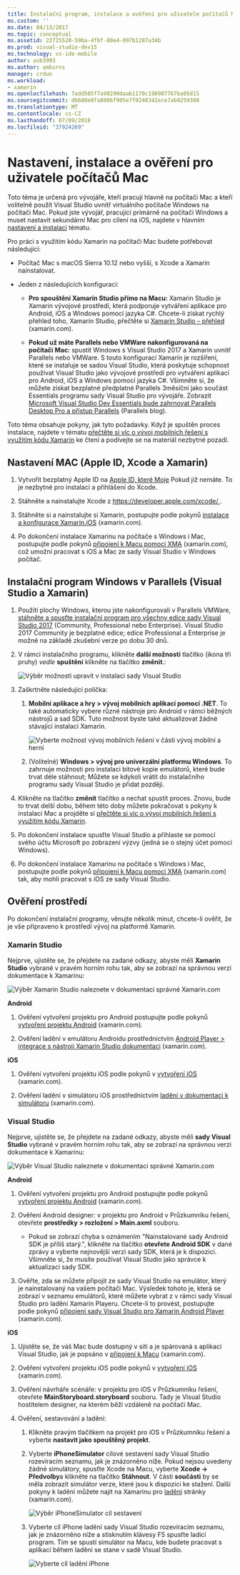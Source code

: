 ```yaml
---
title: Instalační program, instalace a ověření pro uživatele počítačů Mac | Dokumentace Microsoftu
ms.custom: ''
ms.date: 04/13/2017
ms.topic: conceptual
ms.assetid: 22725520-59ba-4f6f-80e4-097b1287a34b
ms.prod: visual-studio-dev15
ms.technology: vs-ide-mobile
author: asb3993
ms.author: amburns
manager: crdun
ms.workload:
- xamarin
ms.openlocfilehash: 7add505f7a90290daab1170c190987767ba05d15
ms.sourcegitcommit: db680e8fa8066f905e7f9240342ece7ab9259308
ms.translationtype: MT
ms.contentlocale: cs-CZ
ms.lasthandoff: 07/09/2018
ms.locfileid: "37924269"
---
```

# <a name="setup-install-and-verifications-for-mac-users"></a>Nastavení, instalace a ověření pro uživatele počítačů Mac

Toto téma je určená pro vývojáře, kteří pracují hlavně na počítači Mac a kteří volitelně použít Visual Studio uvnitř virtuálního počítače Windows na počítači Mac. Pokud jste vývojář, pracující primárně na počítači Windows a muset nastavit sekundární Mac pro cílení na iOS, najdete v hlavním [nastavení a instalaci](../cross-platform/setup-and-install.md) tématu.

Pro práci s využitím kódu Xamarin na počítači Mac budete potřebovat následující:

-   Počítač Mac s macOS Sierra 10.12 nebo vyšší, s Xcode a Xamarin nainstalovat.

-   Jeden z následujících konfigurací:

    -   **Pro spouštění Xamarin Studio přímo na Macu:** Xamarin Studio je Xamarin vývojové prostředí, která podporuje vytváření aplikace pro Android, iOS a Windows pomocí jazyka C#.  Chcete-li získat rychlý přehled toho, Xamarin Studio, přečtěte si [Xamarin Studio – přehled](https://xamarin.com/studio) (xamarin.com).

    -   **Pokud už máte Parallels nebo VMWare nakonfigurovaná na počítači Mac:** spustit Windows s Visual Studio 2017 a Xamarin uvnitř Parallels nebo VMWare.  S touto konfigurací Xamarin je rozšíření, které se instaluje se sadou Visual Studio, která poskytuje schopnost používat Visual Studio jako vývojové prostředí pro vytváření aplikací pro Android, iOS a Windows pomocí jazyka C#.  Všimněte si, že můžete získat bezplatné předplatné Parallels 3měsíční jako součást Essentials programu sady Visual Studio pro vývojáře. Zobrazit [Microsoft Visual Studio Dev Essentials bude zahrnovat Parallels Desktop Pro a přístup Parallels](http://blog.parallels.com/blog/2015/11/18/visual-studio-dev-essentials/) (Parallels blog).

Toto téma obsahuje pokyny, jak tyto požadavky.  Když je spuštěn proces instalace, najdete v tématu [přečtěte si víc o vývoj mobilních řešení s využitím kódu Xamarin](../cross-platform/learn-about-mobile-development-with-xamarin.md) ke čtení a podívejte se na materiál nezbytné pozadí.

##  <a name="mac"></a> Nastavení MAC (Apple ID, Xcode a Xamarin)

1.  Vytvořit bezplatný Apple ID na [Apple ID, které Moje](https://appleid.apple.com/) Pokud již nemáte. To je nezbytné pro instalaci a přihlášení do Xcode.

2.  Stáhněte a nainstalujte Xcode z [ https://developer.apple.com/xcode/ ](https://developer.apple.com/xcode/).

3.  Stáhněte si a nainstalujte si Xamarin, postupujte podle pokynů [instalace a konfigurace Xamarin.iOS](http://developer.xamarin.com/guides/ios/getting_started/installation/mac/) (xamarin.com).

4.  Po dokončení instalace Xamarinu na počítače s Windows i Mac, postupujte podle pokynů [připojení k Macu pomocí XMA](http://developer.xamarin.com/guides/ios/getting_started/installation/windows/#Connecting_to_the_Mac_Using_XMA) (xamarin.com), což umožní pracovat s iOS a Mac ze sady Visual Studio v Windows počítač.

##  <a name="windows"></a> Instalační program Windows v Parallels (Visual Studio a Xamarin)

1.  Použití plochy Windows, kterou jste nakonfigurovali v Parallels VMWare, [stáhněte a spusťte instalační program pro všechny edice sady Visual Studio 2017](https://visualstudio.microsoft.com/downloads/?utm_medium=microsoft&utm_source=docs.microsoft.com&utm_campaign=button+cta&utm_content=download+vs2017) (Community, Professional nebo Enterprise). Visual Studio 2017 Community je bezplatné edice; edice Professional a Enterprise je možné na základě zkušební verze po dobu 30 dnů.

2.  V rámci instalačního programu, klikněte **další možnosti** tlačítko (ikona tři pruhy) _vedle_ **spuštění** klikněte na tlačítko **změnit**.:

     ![Výběr možnosti upravit v instalaci sady Visual Studio](../cross-platform/media/cross-plat-xamarin-setup-1a.png "1 nastavení různé platformy Xamarin")

3.  Zaškrtněte následující políčka:

    1.  **Mobilní aplikace a hry > vývoj mobilních aplikací pomocí .NET**. To také automaticky vybere různé nástroje pro Android v rámci běžných nástrojů a sad SDK. Tuto možnost byste také aktualizovat žádné stávající instalaci Xamarin.

         ![Vyberte možnost vývoj mobilních řešení v části vývoj mobilní a herní](../cross-platform/media/cross-plat-xamarin-setup-2a.png "různé platformy Xamarin instalace 2")

    2. (Volitelné) **Windows > vývoj pro univerzální platformu Windows**. To zahrnuje možnosti pro instalaci bitové kopie emulátorů, které bude trvat déle stáhnout; Můžete se kdykoli vrátit do instalačního programu sady Visual Studio je přidat později.

4.  Klikněte na tlačítko **změnit** tlačítko a nechat spustit proces. Znovu, bude to trvat delší dobu, během této doby můžete pokračovat s pokyny k instalaci Mac a projděte si [přečtěte si víc o vývoj mobilních řešení s využitím kódu Xamarin](../cross-platform/learn-about-mobile-development-with-xamarin.md).

5.  Po dokončení instalace spusťte Visual Studio a přihlaste se pomocí svého účtu Microsoft po zobrazení výzvy (jedná se o stejný účet pomocí Windows).

6.  Po dokončení instalace Xamarinu na počítače s Windows i Mac, postupujte podle pokynů [připojení k Macu pomocí XMA](http://developer.xamarin.com/guides/ios/getting_started/installation/windows/#Connecting_to_the_Mac_Using_XMA) (xamarin.com) tak, aby mohli pracovat s iOS ze sady Visual Studio.

##  <a name="verify"></a> Ověření prostředí

Po dokončení instalační programy, věnujte několik minut, chcete-li ověřit, že je vše připraveno k prostředí vývoj na platformě Xamarin.

### <a name="xamarin-studio"></a>Xamarin Studio

Nejprve, ujistěte se, že přejdete na zadané odkazy, abyste měli **Xamarin Studio** vybrané v pravém horním rohu tak, aby se zobrazí na správnou verzi dokumentace k Xamarinu:

![Výběr Xamarin Studio naleznete v dokumentaci správné Xamarin.com](../cross-platform/media/crossplat-xamarin-mac-1.png "CrossPlat Xamarin Mac 1")

**Android**

1.  Ověření vytvoření projektu pro Android postupujte podle pokynů [vytvoření projektu Android](http://developer.xamarin.com/recipes/android/general/projects/create_an_android_project/) (xamarin.com).

2.  Ověření ladění v emulátoru Androidu prostřednictvím [Android Player > integrace s nástroji Xamarin Studio dokumentaci](https://developer.xamarin.com/guides/android/getting_started/installation/android-player/#Integration_with_Xamarin_Studio) (xamarin.com).

**iOS**

1.  Ověření vytvoření projektu iOS podle pokynů v [vytvoření iOS](http://developer.xamarin.com/recipes/ios/general/projects/create_an_ios_project/) (xamarin.com).

2.  Ověření ladění v simulátoru iOS prostřednictvím [ladění v dokumentaci k simulátoru](https://developer.xamarin.com/guides/ios/deployment,_testing,_and_metrics/debugging_in_xamarin_ios/#Debugging_on_the_Simulator) (xamarin.com).

### <a name="visual-studio"></a>Visual Studio

Nejprve, ujistěte se, že přejdete na zadané odkazy, abyste měli **sady Visual Studio** vybrané v pravém horním rohu tak, aby se zobrazí na správnou verzi dokumentace k Xamarinu:

![Výběr Visual Studio naleznete v dokumentaci správné Xamarin.com](../cross-platform/media/crossplat-xamarin-mac-2.png "CrossPlat Xamarin Mac 2")

**Android**

1.  Ověření vytvoření projektu pro Android postupujte podle pokynů [vytvoření projektu Android](http://developer.xamarin.com/recipes/android/general/projects/create_an_android_project/) (xamarin.com).

2.  Ověření Android designer: v projektu pro Android v Průzkumníku řešení, otevřete **prostředky > rozložení > Main.axml** souboru.

    -   Pokud se zobrazí chyba s oznámením "Nainstalované sady Android SDK je příliš starý.", klikněte na tlačítko **otevřete Android SDK** v dané zprávy a vyberte nejnovější verzi sady SDK, která je k dispozici. Všimněte si, že musíte používat Visual Studio jako správce k aktualizaci sady SDK.

3.  Ověřte, zda se můžete připojit ze sady Visual Studio na emulátor, který je nainstalovaný na vašem počítači Mac.  Výsledek tohoto je, která se zobrazí v seznamu emulátorů, které můžete vybrat z v rámci sady Visual Studio pro ladění Xamarin Playeru.  Chcete-li to provést, postupujte podle pokynů [připojení sady Visual Studio pro Xamarin Android Player](http://developer.xamarin.com/guides/android/deployment,_testing,_and_metrics/android-player-with-visual-studio-in-vm/) (xamarin.com).

**iOS**

1.  Ujistěte se, že váš Mac bude dostupný v síti a je spárovaná s aplikací Visual Studio, jak je popsáno v [připojení k Macu](https://developer.xamarin.com/guides/ios/getting_started/installation/windows/#Connecting_to_the_Mac) (xamarin.com).

2.  Ověření vytvoření projektu iOS podle pokynů v [vytvoření iOS](http://developer.xamarin.com/recipes/ios/general/projects/create_an_ios_project/) (xamarin.com).

3.  Ověření návrháře scénáře: v projektu pro iOS v Průzkumníku řešení, otevřete **MainStoryboard.storyboard** souboru. Tady je Visual Studio hostitelem designer, na kterém běží vzdáleně na počítači Mac.

4.  Ověření, sestavování a ladění:

    1.  Klikněte pravým tlačítkem na projekt pro iOS v Průzkumníku řešení a vyberte **nastavit jako spouštěný projekt**.

    2.  Vyberte **iPhoneSimulator** cílové sestavení sady Visual Studio rozevíracím seznamu, jak je znázorněno níže. Pokud nejsou uvedeny žádné simulátory, spusťte Xcode na Macu, vyberte **Xcode -> Předvolby**a klikněte na tlačítko **Stáhnout**. V části **součásti** by se měla zobrazit simulátor verze, které jsou k dispozici ke stažení. Další pokyny k ladění můžete najít na Xamarinu pro [ladění](https://developer.xamarin.com/guides/ios/deployment,_testing,_and_metrics/debugging_in_xamarin_ios/#Debugging_on_the_Simulator) stránky (xamarin.com).

         ![Výběr iPhoneSimulator cíl sestavení](../cross-platform/media/crossplat-xamarin-verify-5.png "CrossPlat Xamarin ověřte 5")

    3.  Vyberte cíl iPhone ladění sady Visual Studio rozevíracím seznamu, jak je znázorněno níže a stisknutím klávesy F5 spusťte ladicí program. Tím se spustí simulátor na Macu, kde budete pracovat s aplikací během ladění se stane v sadě Visual Studio.

         ![Vyberte cíl ladění iPhone](../cross-platform/media/crossplat-xamarin-verify-6.png "6 ověřte CrossPlat Xamarin")